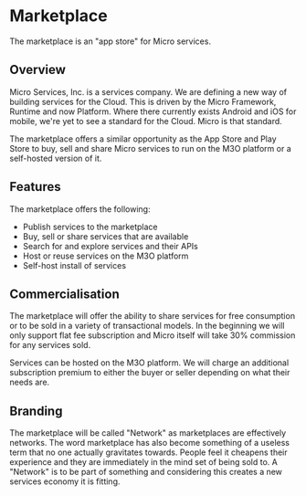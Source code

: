 # Marketplace

The marketplace is an "app store" for Micro services.

## Overview

Micro Services, Inc. is a services company. We are defining a new way of building services for the Cloud. 
This is driven by the Micro Framework, Runtime and now Platform. Where there currently exists Android 
and iOS for mobile, we're yet to see a standard for the Cloud. Micro is that standard.

The marketplace offers a similar opportunity as the App Store and Play Store to buy, sell and share 
Micro services to run on the M3O platform or a self-hosted version of it.

## Features

The marketplace offers the following:

- Publish services to the marketplace
- Buy, sell or share services that are available
- Search for and explore services and their APIs
- Host or reuse services on the M3O platform
- Self-host install of services

## Commercialisation

The marketplace will offer the ability to share services for free consumption or to be sold in 
a variety of transactional models. In the beginning we will only support flat fee subscription 
and Micro itself will take 30% commission for any services sold.

Services can be hosted on the M3O platform. We will charge an additional subscription premium 
to either the buyer or seller depending on what their needs are.

## Branding

The marketplace will be called "Network" as marketplaces are effectively networks. The word marketplace has also become something of a useless term that no one actually gravitates towards. People feel it cheapens their experience and they are immediately in the mind set of being sold to. A "Network" is to be part of something and considering this creates a new services economy it is fitting.
